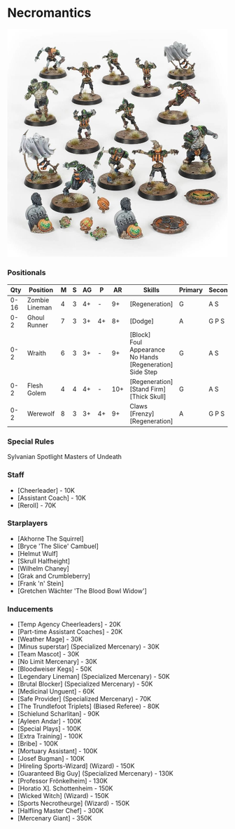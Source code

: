 ﻿# Necromantics

![](../media/teams/NecromanticTeamLead.jpg)

### Positionals

| Qty  | Position       | M | S | AG | P  | AR  | Skills                                                                                     | Primary | Secondary | Cost |
| ---- | -------------- | - | - | -- | -- | --- | ------------------------------------------------------------------------------------------ | ------- | --------- | ---- |
| 0-16 | Zombie Lineman | 4 | 3 | 4+ | -  | 9+  | [Regeneration]                                                                               | G       | A S       | 40K  |
| 0-2  | Ghoul Runner   | 7 | 3 | 3+ | 4+ | 8+  | [Dodge]                                                                                    | A       | G P S     | 75K  |
| 0-2  | Wraith         | 6 | 3 | 3+ | -  | 9+  | [Block] <br /> Foul Appearance <br /> No Hands <br /> [Regeneration] <br /> Side Step | G       | A S       | 95K  |
| 0-2  | Flesh Golem    | 4 | 4 | 4+ | -  | 10+ | [Regeneration] <br /> [Stand Firm] <br /> [Thick Skull]                                          | G       | A S       | 115K |
| 0-2  | Werewolf       | 8 | 3 | 3+ | 4+ | 9+  | Claws <br /> [Frenzy] <br /> [Regeneration]                                                    | A       | G P S     | 125K |

### Special Rules

Sylvanian Spotlight
Masters of Undeath

### Staff

* [Cheerleader] - 10K
* [Assistant Coach] - 10K
* [Reroll] - 70K

### Starplayers

* [Akhorne The Squirrel]                     
* [Bryce 'The Slice' Cambuel]                
* [Helmut Wulf]                              
* [Skrull Halfheight]                        
* [Wilhelm Chaney]                           
* [Grak and Crumbleberry]                            
* [Frank 'n' Stein]                          
* [Gretchen Wächter 'The Blood Bowl Widow'] 

### Inducements

* [Temp Agency Cheerleaders] - 20K
* [Part-time Assistant Coaches] - 20K
* [Weather Mage] - 30K
* [Minus superstar] (Specialized Mercenary) - 30K
* [Team Mascot] - 30K
* [No Limit Mercenary] - 30K
* [Bloodweiser Kegs] - 50K
* [Legendary Lineman] (Specialized Mercenary) - 50K
* [Brutal Blocker] (Specialized Mercenary) - 50K
* [Medicinal Unguent] - 60K
* [Safe Provider] (Specialized Mercenary) - 70K
* [The Trundlefoot Triplets] (Biased Referee) - 80K
* [Schielund Scharlitan] - 90K
* [Ayleen Andar] - 100K
* [Special Plays] - 100K
* [Extra Training] - 100K
* [Bribe] - 100K
* [Mortuary Assistant] - 100K
* [Josef Bugman] - 100K
* [Hireling Sports-Wizard] (Wizard) - 150K
* [Guaranteed Big Guy] (Specialized Mercenary) - 130K
* [Professor Frönkelheim] - 130K
* [Horatio X]. Schottenheim - 150K
* [Wicked Witch] (Wizard) - 150K
* [Sports Necrotheurge] (Wizard) - 150K
* [Halfling Master Chef] - 300K
* [Mercenary Giant] - 350K
